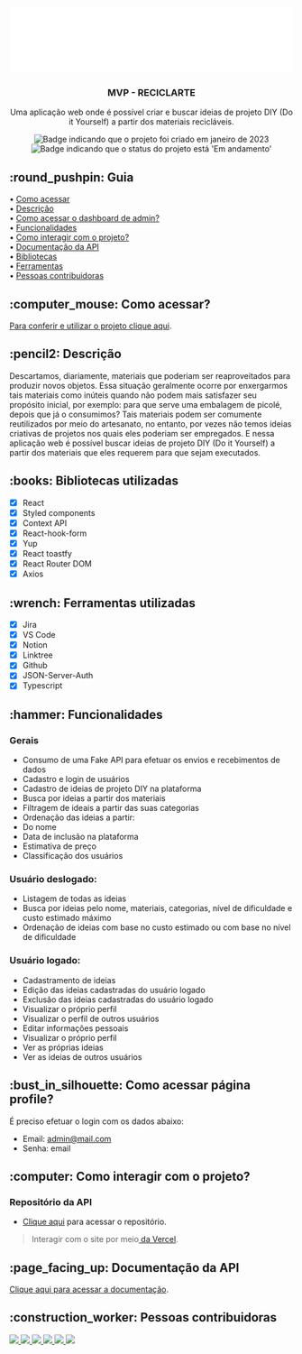 <div align="center">
<img alt="Artesanato" src="https://github.com/Reciclarte-Kenzie/reciclarte/blob/develop/src/assets/imgs/logoHeader.png" />
</div>

<div align="center">
<h3>
  MVP - RECICLARTE
</h3>
<p>Uma aplicação web onde é possível criar e buscar ideias de projeto DIY (Do it Yourself) a partir dos materiais recicláveis.</p>
</div>

<p align="center">
    <img alt="Badge indicando que o projeto foi criado em janeiro de 2023" src="https://img.shields.io/badge/Data%20de%20cria%C3%A7%C3%A3o-Janeiro%2F2023-blue">
    <img alt="Badge indicando que o status do projeto está 'Em andamento'" src="https://img.shields.io/badge/Status-Em andamento-blue">
</p>

<h2 id="Como acessar"> :round_pushpin: Guia</h2>

• <a href="#Como acessar">Como acessar</a>
<br>
• <a href="#descricao">Descrição</a>
<br>
• <a href="#login">Como acessar o dashboard de admin?</a>
<br>
• <a href="#funcionalidades">Funcionalidades</a>
<br>
• <a href="#interacao">Como interagir com o projeto?</a>
<br>
• <a href="#doc">Documentação da API</a>
<br>
• <a href="#Bibliotecas">Bibliotecas</a>
<br>
• <a href="#Ferramentas">Ferramentas</a>
<br>
• <a href="#Desenvolvedores">Pessoas contribuidoras</a>
<br>

<h2 id="Como acessar"> :computer_mouse: Como acessar?</h2>

<a href="https://reciclarte-rho.vercel.app/">Para conferir e utilizar o projeto clique aqui</a>.

<h2 id="descricao">:pencil2: Descrição</h2>
Descartamos, diariamente, materiais que poderiam ser reaproveitados para produzir novos objetos.
Essa situação geralmente ocorre por enxergarmos tais materiais como inúteis quando não podem mais satisfazer seu propósito inicial, por exemplo: para que serve uma embalagem de picolé, depois que já o consumimos?
Tais materiais podem ser comumente reutilizados por meio do artesanato, no entanto, por vezes não temos ideias criativas de projetos nos quais eles poderiam ser empregados. E nessa aplicação web é possível buscar ideias de projeto DIY (Do it Yourself) a partir dos materiais que eles requerem para que sejam executados.

<h2 id="Bibliotecas">:books: Bibliotecas utilizadas</h2>

- [x] React
- [x] Styled components
- [x] Context API
- [x] React-hook-form
- [x] Yup
- [x] React toastfy
- [x] React Router DOM
- [x] Axios

<h2 id="Ferramentas">:wrench: Ferramentas utilizadas</h2>

- [x] Jira
- [x] VS Code
- [x] Notion
- [x] Linktree
- [x] Github
- [x] JSON-Server-Auth
- [x] Typescript

<h2 id="funcionalidades">:hammer: Funcionalidades</h2>

### Gerais
- Consumo de uma Fake API para efetuar os envios e recebimentos de dados
- Cadastro e login de usuários
- Cadastro de ideias de projeto DIY na plataforma
- Busca por ideias a partir dos materiais
- Filtragem de ideais a partir das suas categorias
- Ordenação das ideias a partir: 
- Do nome
- Data de inclusão na plataforma
- Estimativa de preço
- Classificação dos usuários

### Usuário deslogado:
- Listagem de todas as ideias
- Busca por ideias pelo nome, materiais, categorias, nível de dificuldade e custo estimado máximo
- Ordenação de ideias com base no custo estimado ou com base no nível de dificuldade

### Usuário logado:
- Cadastramento de ideias
- Edição das ideias cadastradas do usuário logado
- Exclusão das ideias cadastradas do usuário logado
- Visualizar o próprio perfil
- Visualizar o perfil de outros usuários
- Editar informações pessoais
- Visualizar o próprio perfil
- Ver as próprias ideias
- Ver as ideias de outros usuários

<h2 id="login">:bust_in_silhouette: Como acessar página profile?</h2>
É preciso efetuar o login com os dados abaixo:

- Email: admin@mail.com
- Senha: email

<h2 id="interacao">:computer: Como interagir com o projeto? </h2>

### Repositório da API
 * <a href="https://github.com/Reciclarte-Kenzie/reciclarte-server/tree/develop">Clique aqui</a> para acessar o repositório.

 >Interagir com o site por meio<a href="https://reciclarte-rho.vercel.app/"> da Vercel</a>.

<h2 id="doc">:page_facing_up: Documentação da API </h2>
<a href="https://github.com/Reciclarte-Kenzie/reciclarte-server/blob/develop/README.md">Clique aqui para acessar a documentação</a>.

<h2 id="Desenvolvedores">:construction_worker: Pessoas contribuidoras</h2>

<a href="https://github.com/freitassneto">
  <img width="120px" src="https://avatars.githubusercontent.com/u/109801407?v=4">
</a>

<a href="https://github.com/CToH10">
  <img width="120px" src="https://avatars.githubusercontent.com/u/108496850?v=4">
</a>
 
<a href="https://github.com/Danielle-Luz">
  <img width="120px" src="https://avatars.githubusercontent.com/u/99164019?v=4">
</a>
 
<a href="https://github.com/ThiagoBettinRamos">
  <img width="120px" src="https://avatars.githubusercontent.com/u/109983481?v=4">
</a>
 
<a href="https://github.com/tulio-albuquerque">
  <img width="120px" src="https://avatars.githubusercontent.com/u/1772190?v=4">
</a>
 
<a href="https://github.com/CarolinaOlivaCruz">
  <img width="120px" src="https://avatars.githubusercontent.com/u/78989471?v=4">
</a>
